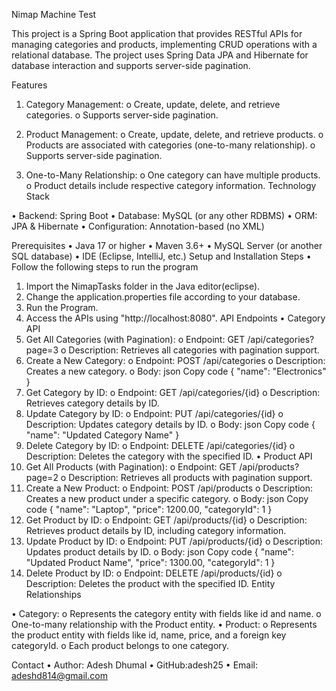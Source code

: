 Nimap Machine Test

This project is a Spring Boot application that provides RESTful APIs for managing categories and products, implementing CRUD operations with a relational database. The project uses Spring Data JPA and Hibernate for database interaction and supports server-side pagination.


Features
1.	Category Management:
o	Create, update, delete, and retrieve categories.
o	Supports server-side pagination.

3.	Product Management:
o	Create, update, delete, and retrieve products.
o	Products are associated with categories (one-to-many relationship).
o	Supports server-side pagination.


5.	One-to-Many Relationship:
o	One category can have multiple products.
o	Product details include respective category information.
Technology Stack

•	Backend: Spring Boot
•	Database: MySQL (or any other RDBMS)
•	ORM: JPA & Hibernate
•	Configuration: Annotation-based (no XML)


Prerequisites
•	Java 17 or higher
•	Maven 3.6+
•	MySQL Server (or another SQL database)
•	IDE (Eclipse, IntelliJ, etc.)
Setup and Installation
Steps
•	Follow the following steps to run the program
1.	Import the NimapTasks folder in the Java editor(eclipse).
2.	Change the application.properties file according to your database.
3.	Run the Program.
4.	Access the APIs using "http://localhost:8080".
API Endpoints
•	Category API
1.	Get All Categories (with Pagination):
o	Endpoint: GET /api/categories?page=3
o	Description: Retrieves all categories with pagination support.
2.	Create a New Category:
o	Endpoint: POST /api/categories
o	Description: Creates a new category.
o	Body: json Copy code { "name": "Electronics" }
3.	Get Category by ID:
o	Endpoint: GET /api/categories/{id}
o	Description: Retrieves category details by ID.
4.	Update Category by ID:
o	Endpoint: PUT /api/categories/{id}
o	Description: Updates category details by ID.
o	Body: json Copy code { "name": "Updated Category Name" }
5.	Delete Category by ID:
o	Endpoint: DELETE /api/categories/{id}
o	Description: Deletes the category with the specified ID.
•	Product API
1.	Get All Products (with Pagination):
o	Endpoint: GET /api/products?page=2
o	Description: Retrieves all products with pagination support.
2.	Create a New Product:
o	Endpoint: POST /api/products
o	Description: Creates a new product under a specific category.
o	Body: json Copy code { "name": "Laptop", "price": 1200.00, "categoryId": 1 }
3.	Get Product by ID:
o	Endpoint: GET /api/products/{id}
o	Description: Retrieves product details by ID, including category information.
4.	Update Product by ID:
o	Endpoint: PUT /api/products/{id}
o	Description: Updates product details by ID.
o	Body: json Copy code { "name": "Updated Product Name", "price": 1300.00, "categoryId": 1 }
5.	Delete Product by ID:
o	Endpoint: DELETE /api/products/{id}
o	Description: Deletes the product with the specified ID.
Entity Relationships

•	Category:
o	Represents the category entity with fields like id and name.
o	One-to-many relationship with the Product entity.
•	Product:
o	Represents the product entity with fields like id, name, price, and a foreign key categoryId.
o	Each product belongs to one category.

Contact
•	Author: Adesh Dhumal
•	GitHub:adesh25
•	Email: adeshd814@gmail.com

